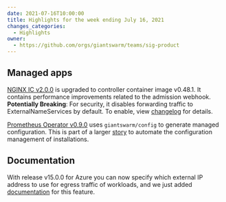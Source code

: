 ```yaml
---
date: 2021-07-16T10:00:00
title: Highlights for the week ending July 16, 2021
changes_categories:
  - Highlights
owner:
  - https://github.com/orgs/giantswarm/teams/sig-product
---
```


## Managed apps

[NGINX IC v2.0.0](https://docs.giantswarm.io/changes/managed-apps/nginx-ingress-controller-app/v2.0.0/) is upgraded to controller container image v0.48.1. It contains performance improvements related to the admission webhook. **Potentially Breaking**: For security, it disables forwarding traffic to ExternalNameServices by default. To enable, view [changelog](https://docs.giantswarm.io/changes/managed-apps/nginx-ingress-controller-app/v2.0.0/) for details.

[Prometheus Operator v0.9.0](https://docs.giantswarm.io/changes/managed-apps/prometheus-operator-app/v0.9.0/) uses `giantswarm/config` to generate managed configuration. This is part of a larger [story](https://github.com/giantswarm/roadmap/issues/121) to automate the configuration management of installations.

## Documentation

With release v15.0.0 for Azure you can now specify which external IP address to use for egress traffic of workloads, and we just added [documentation](https://docs.giantswarm.io/advanced/egress-ip-address-azure/) for this feature.
